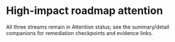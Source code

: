# High-impact roadmap attention

All three streams remain in Attention status; see the summary/detail companions
for remediation checkpoints and evidence links.
